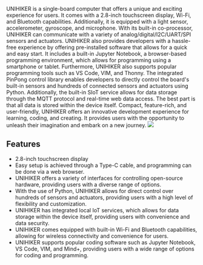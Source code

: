 UNIHIKER is a single-board computer that offers a unique and exciting experience for users. It comes with a 2.8-inch touchscreen display, Wi-Fi, and Bluetooth capabilities. Additionally, it is equipped with a light sensor, accelerometer, gyroscope, and microphone. With its built-in co-processor, UNIHIKER can communicate with a variety of analog/digital/I2C/UART/SPI sensors and actuators. 
UNIHIKER also provides developers with a hassle-free experience by offering pre-installed software that allows for a quick and easy start. It includes a built-in Jupyter Notebook, a browser-based programming environment, which allows for programming using a smartphone or tablet. Furthermore, UNIHIKER also supports popular programming tools such as VS Code, VIM, and Thonny. The integrated PinPong control library enables developers to directly control the board's built-in sensors and hundreds of connected sensors and actuators using Python. Additionally, the built-in SIoT service allows for data storage through the MQTT protocol and real-time web data access. The best part is that all data is stored within the device itself. 
Compact, feature-rich, and user-friendly, UNIHIKER offers an innovative development experience for learning, coding, and creating. It provides users with the opportunity to unleash their imagination and embark on a new journey.
![](img/1.Introduction/1720518696129-5b15e4e7-fb49-4b88-b535-d7f26abdc562.png)
## Features

- 2.8-inch touchscreen display
- Easy setup is achieved through a Type-C cable, and programming can be done via a web browser.
- UNIHIKER offers a variety of interfaces for controlling open-source hardware, providing users with a diverse range of options.
- With the use of Python, UNIHIKER allows for direct control over hundreds of sensors and actuators, providing users with a high level of flexibility and customization.
- UNIHIKER has integrated local IoT services, which allows for data storage within the device itself, providing users with convenience and data security.
- UNIHIKER comes equipped with built-in Wi-Fi and Bluetooth capabilities, allowing for wireless connectivity and convenience for users.
- UNIHIKER supports popular coding software such as Jupyter Notebook, VS Code, VIM, and Mind+, providing users with a wide range of options for coding and programming.

